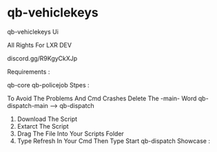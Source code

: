 # qb-vehiclekeys
qb-vehiclekeys Ui

All Rights For LXR DEV

discord.gg/R9KgyCkXJp

Requirements :

qb-core
qb-policejob
Stpes :

To Avoid The Problems And Cmd Crashes Delete The -main- Word qb-dispatch-main --> qb-dispatch

1. Download The Script
2. Extarct The Script
3. Drag The File Into Your Scripts Folder
4. Type Refresh In Your Cmd Then Type Start qb-dispatch
Showcase :


